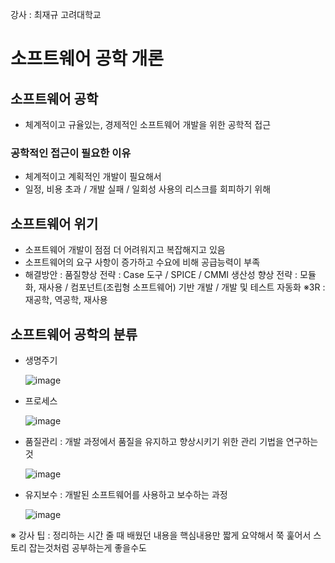 강사 : 최재규
고려대학교 

# 소프트웨어 공학 개론
## 소프트웨어 공학
- 체계적이고 규율있는, 경제적인 소프트웨어 개발을 위한 공학적 접근

### 공학적인 접근이 필요한 이유
- 체계적이고 계획적인 개발이 필요해서
- 일정, 비용 초과 / 개발 실패 / 일회성 사용의 리스크를 회피하기 위해

## 소프트웨어 위기
- 소프트웨어 개발이 점점 더 어려워지고 복잡해지고 있음
- 소프트웨어의 요구 사항이 증가하고 수요에 비해 공급능력이 부족
- 해결방안 :
  품질향상 전략 : Case 도구 / SPICE / CMMI
  생산성 향상 전략 : 모듈화, 재사용 / 컴포넌트(조립형 소프트웨어) 기반 개발 / 개발 및 테스트 자동화
  ※3R : 재공학, 역공학, 재사용

## 소프트웨어 공학의 분류
- 생명주기
  
  ![image](https://github.com/user-attachments/assets/36dfd3cb-6b2e-4243-864f-1e3469ba4926)

- 프로세스
  
  ![image](https://github.com/user-attachments/assets/b17e3848-1bd0-4cb3-91c5-c40222967383)

- 품질관리 : 개발 과정에서 품질을 유지하고 향상시키기 위한 관리 기법을 연구하는 것
  
  ![image](https://github.com/user-attachments/assets/d50403bb-cfcb-4b41-b811-3274dc89d572)

- 유지보수 : 개발된 소프트웨어를 사용하고 보수하는 과정
  
  ![image](https://github.com/user-attachments/assets/3e520744-d6ea-42b7-b0c2-4dc16c73abea)


※ 강사 팁 : 정리하는 시간 줄 때 배웠던 내용을 핵심내용만 짧게 요약해서 쭉 훑어서 스토리 잡는것처럼 공부하는게 좋을수도
